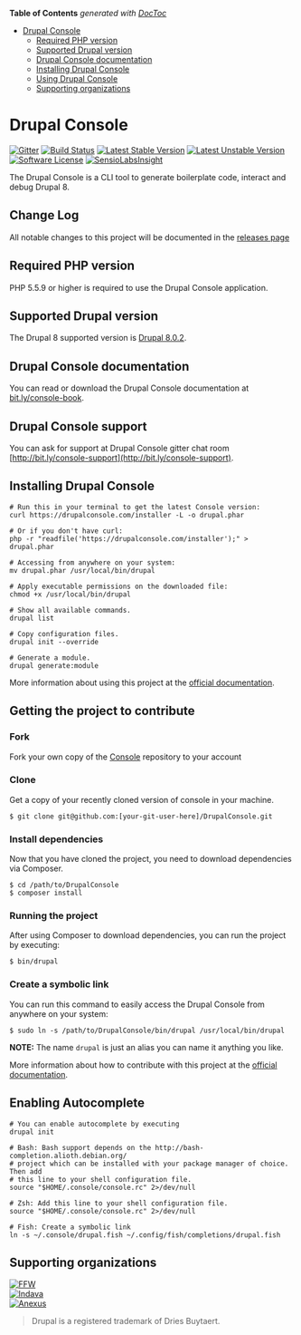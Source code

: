<!-- START doctoc generated TOC please keep comment here to allow auto update -->
<!-- DON'T EDIT THIS SECTION, INSTEAD RE-RUN doctoc TO UPDATE -->
**Table of Contents**  *generated with [DocToc](https://github.com/thlorenz/doctoc)*

- [Drupal Console](#drupal-console)
  - [Required PHP version](#required-php-version)
  - [Supported Drupal version](#supported-drupal-version)
  - [Drupal Console documentation](#drupal-console-documentation)
  - [Installing Drupal Console](#installing-drupal-console)
  - [Using Drupal Console](#using-drupal-console)
  - [Supporting organizations](#supporting-organizations)

<!-- END doctoc generated TOC please keep comment here to allow auto update -->

Drupal Console
=============================================

[![Gitter](https://badges.gitter.im/Join%20Chat.svg)](https://gitter.im/hechoendrupal/DrupalConsole)
[![Build Status](https://travis-ci.org/hechoendrupal/DrupalConsole.svg?branch=master)](https://travis-ci.org/hechoendrupal/DrupalConsole)
[![Latest Stable Version](https://poser.pugx.org/drupal/console/v/stable.svg)](https://packagist.org/packages/drupal/console)
[![Latest Unstable Version](https://poser.pugx.org/drupal/console/v/unstable.svg)](https://packagist.org/packages/drupal/console)
[![Software License](https://img.shields.io/badge/license-GPL%202.0+-blue.svg)](https://packagist.org/packages/drupal/console)
[![SensioLabsInsight](https://insight.sensiolabs.com/projects/d0f089ff-a6e9-4ba4-b353-cb68173c7d90/mini.png)](https://insight.sensiolabs.com/projects/d0f089ff-a6e9-4ba4-b353-cb68173c7d90)

The Drupal Console is a CLI tool to generate boilerplate code, interact and debug Drupal 8.

## Change Log
All notable changes to this project will be documented in the [releases page](https://github.com/hechoendrupal/DrupalConsole/releases) 

## Required PHP version
PHP 5.5.9 or higher is required to use the Drupal Console application.

## Supported Drupal version
The Drupal 8 supported version is [Drupal 8.0.2](http://ftp.drupal.org/files/projects/drupal-8.0.2.tar.gz).

## Drupal Console documentation
You can read or download the Drupal Console documentation at [bit.ly/console-book](http://bit.ly/console-book).

## Drupal Console support
You can ask for support at Drupal Console gitter chat room [http://bit.ly/console-support](http://bit.ly/console-support).

## Installing Drupal Console
```
# Run this in your terminal to get the latest Console version:
curl https://drupalconsole.com/installer -L -o drupal.phar

# Or if you don't have curl:
php -r "readfile('https://drupalconsole.com/installer');" > drupal.phar

# Accessing from anywhere on your system:
mv drupal.phar /usr/local/bin/drupal

# Apply executable permissions on the downloaded file:
chmod +x /usr/local/bin/drupal

# Show all available commands.
drupal list

# Copy configuration files.
drupal init --override

# Generate a module.
drupal generate:module
```

More information about using this project at the [official documentation](https://hechoendrupal.gitbooks.io/drupal-console/content/en/using/project.html).

## Getting the project to contribute

### Fork
Fork your own copy of the [Console](https://github.com/hechoendrupal/DrupalConsole/fork) repository to your account

### Clone
Get a copy of your recently cloned version of console in your machine.
```
$ git clone git@github.com:[your-git-user-here]/DrupalConsole.git
```

### Install dependencies
Now that you have cloned the project, you need to download dependencies via Composer.

```
$ cd /path/to/DrupalConsole
$ composer install
```

### Running the project
After using Composer to download dependencies, you can run the project by executing:

```
$ bin/drupal
```

### Create a symbolic link

You can run this command to easily access the Drupal Console from anywhere on your system:

```
$ sudo ln -s /path/to/DrupalConsole/bin/drupal /usr/local/bin/drupal
```

**NOTE:** The name `drupal` is just an alias you can name it anything you like.

More information about how to contribute with this project at the [official documentation](https://hechoendrupal.gitbooks.io/drupal-console/content/en/contributing/new-features.html).

## Enabling Autocomplete
```
# You can enable autocomplete by executing
drupal init

# Bash: Bash support depends on the http://bash-completion.alioth.debian.org/
# project which can be installed with your package manager of choice. Then add 
# this line to your shell configuration file.
source "$HOME/.console/console.rc" 2>/dev/null

# Zsh: Add this line to your shell configuration file.
source "$HOME/.console/console.rc" 2>/dev/null

# Fish: Create a symbolic link
ln -s ~/.console/drupal.fish ~/.config/fish/completions/drupal.fish
```

## Supporting organizations
[![FFW](https://www.drupal.org/files/ffw-logo.png)](https://ffwagency.com)  
[![Indava](https://www.drupal.org/files/indava-logo.png)](http://www.indava.com/)  
[![Anexus](https://www.drupal.org/files/anexus-logo.png)](http://www.anexusit.com/)

> Drupal is a registered trademark of Dries Buytaert.
